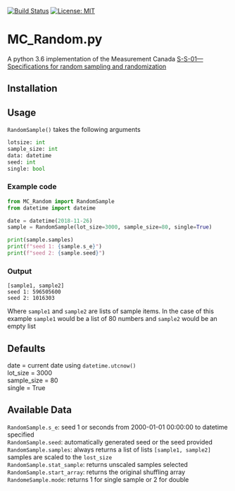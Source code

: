 [![Build Status](https://travis-ci.org/Snowcola/MC_Random.svg?branch=master)](https://travis-ci.org/Snowcola/MC_Random)  [![License: MIT](https://img.shields.io/badge/License-MIT-yellow.svg)](https://opensource.org/licenses/MIT )  
# MC_Random.py

A python 3.6 implementation of the Measurement Canada [S-S-01—Specifications for random sampling and randomization](https://strategis.ic.gc.ca/eic/site/mc-mc.nsf/eng/lm00180.html)

## Installation


## Usage
`RandomSample()` takes the following arguments
```python
lotsize: int
sample_size: int
data: datetime
seed: int
single: bool
```
### Example code
```python
from MC_Random import RandomSample
from datetime import dateime

date = datetime(2018-11-26)
sample = RandomSample(lot_size=3000, sample_size=80, single=True)

print(sample.samples)
print(f"seed 1: {sample.s_e}")
print(f"seed 2: {sample.seed}")
```
### Output
```
[sample1, sample2]
seed 1: 596505600
seed 2: 1016303
```

Where `sample1` and `sample2` are lists of sample items. In the case of this example `sample1` would be a list of 80 numbers and `sample2` would be an empty list

## Defaults
date = current date using  `datetime.utcnow()`  
lot_size = 3000  
sample_size = 80  
single = True  

## Available Data

`RandomSample.s_e`: seed 1 or seconds from 2000-01-01 00:00:00 to datetime specified  
`RandomSample.seed`: automatically generated seed or the seed provided
`RandomSample.samples`: always returns a list of lists `[sample1, sample2]` samples are scaled to the `lost_size`  
`RandomSample.stat_sample`: returns unscaled samples selected  
`RandomSample.start_array`: returns the original shuffling array  
`RandomeSample.mode`: returns 1 for single sample or 2 for double



